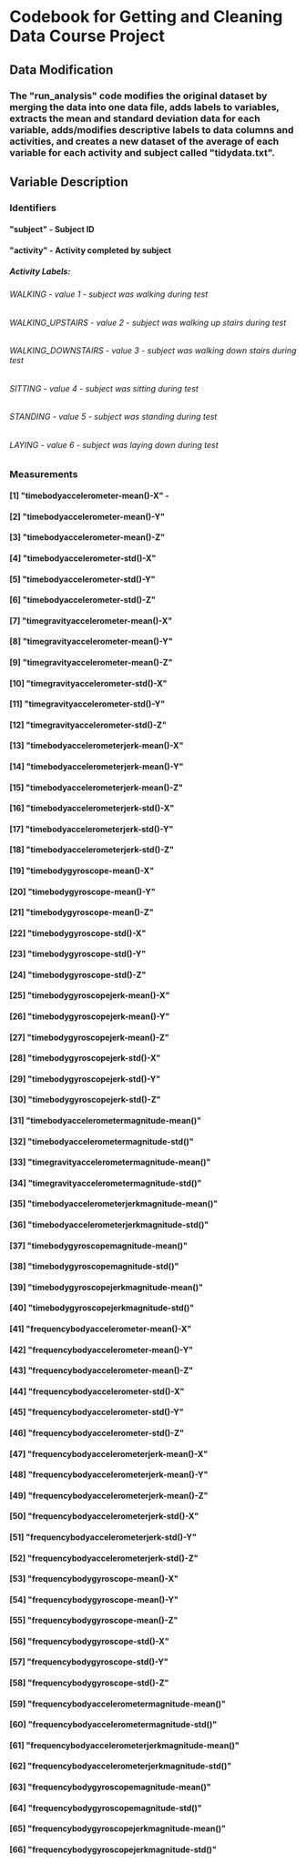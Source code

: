 # Codebook for Getting and Cleaning Data Course Project

## Data Modification
### The "run_analysis" code modifies the original dataset by merging the data into one data file, adds labels to variables, extracts the mean and standard deviation data for each variable, adds/modifies descriptive labels to data columns and activities, and creates a new dataset of the average of each variable for each activity and subject called "tidydata.txt".

## Variable Description
### Identifiers
#### "subject" - Subject ID
#### "activity" - Activity completed by subject 
##### Activity Labels:
###### WALKING - value 1 - subject was walking during test
###### WALKING_UPSTAIRS - value 2 - subject was walking up stairs during test
###### WALKING_DOWNSTAIRS - value 3 - subject was walking down stairs during test
###### SITTING - value 4 - subject was sitting during test
###### STANDING - value 5 - subject was standing during test
###### LAYING - value 6 - subject was laying down during test
### Measurements
####  [1] "timebodyaccelerometer-mean()-X" -                 
####  [2] "timebodyaccelerometer-mean()-Y"                
####  [3] "timebodyaccelerometer-mean()-Z"                
####  [4] "timebodyaccelerometer-std()-X"                 
####  [5] "timebodyaccelerometer-std()-Y"                 
####  [6] "timebodyaccelerometer-std()-Z"                 
####  [7] "timegravityaccelerometer-mean()-X"             
####  [8] "timegravityaccelerometer-mean()-Y"             
####  [9] "timegravityaccelerometer-mean()-Z"             
#### [10] "timegravityaccelerometer-std()-X"              
#### [11] "timegravityaccelerometer-std()-Y"              
#### [12] "timegravityaccelerometer-std()-Z"              
#### [13] "timebodyaccelerometerjerk-mean()-X"            
#### [14] "timebodyaccelerometerjerk-mean()-Y"            
#### [15] "timebodyaccelerometerjerk-mean()-Z"            
#### [16] "timebodyaccelerometerjerk-std()-X"             
#### [17] "timebodyaccelerometerjerk-std()-Y"             
#### [18] "timebodyaccelerometerjerk-std()-Z"             
#### [19] "timebodygyroscope-mean()-X"                    
#### [20] "timebodygyroscope-mean()-Y"                    
#### [21] "timebodygyroscope-mean()-Z"                    
#### [22] "timebodygyroscope-std()-X"                     
#### [23] "timebodygyroscope-std()-Y"                     
#### [24] "timebodygyroscope-std()-Z"                     
#### [25] "timebodygyroscopejerk-mean()-X"                
#### [26] "timebodygyroscopejerk-mean()-Y"                
#### [27] "timebodygyroscopejerk-mean()-Z"                
#### [28] "timebodygyroscopejerk-std()-X"                 
#### [29] "timebodygyroscopejerk-std()-Y"                 
#### [30] "timebodygyroscopejerk-std()-Z"                 
#### [31] "timebodyaccelerometermagnitude-mean()"         
#### [32] "timebodyaccelerometermagnitude-std()"          
#### [33] "timegravityaccelerometermagnitude-mean()"      
#### [34] "timegravityaccelerometermagnitude-std()"       
#### [35] "timebodyaccelerometerjerkmagnitude-mean()"     
#### [36] "timebodyaccelerometerjerkmagnitude-std()"      
#### [37] "timebodygyroscopemagnitude-mean()"             
#### [38] "timebodygyroscopemagnitude-std()"              
#### [39] "timebodygyroscopejerkmagnitude-mean()"         
#### [40] "timebodygyroscopejerkmagnitude-std()"          
#### [41] "frequencybodyaccelerometer-mean()-X"           
#### [42] "frequencybodyaccelerometer-mean()-Y"           
#### [43] "frequencybodyaccelerometer-mean()-Z"           
#### [44] "frequencybodyaccelerometer-std()-X"            
#### [45] "frequencybodyaccelerometer-std()-Y"            
#### [46] "frequencybodyaccelerometer-std()-Z"            
#### [47] "frequencybodyaccelerometerjerk-mean()-X"       
#### [48] "frequencybodyaccelerometerjerk-mean()-Y"       
#### [49] "frequencybodyaccelerometerjerk-mean()-Z"       
#### [50] "frequencybodyaccelerometerjerk-std()-X"        
#### [51] "frequencybodyaccelerometerjerk-std()-Y"        
#### [52] "frequencybodyaccelerometerjerk-std()-Z"        
#### [53] "frequencybodygyroscope-mean()-X"               
#### [54] "frequencybodygyroscope-mean()-Y"               
#### [55] "frequencybodygyroscope-mean()-Z"               
#### [56] "frequencybodygyroscope-std()-X"                
#### [57] "frequencybodygyroscope-std()-Y"                
#### [58] "frequencybodygyroscope-std()-Z"                
#### [59] "frequencybodyaccelerometermagnitude-mean()"    
#### [60] "frequencybodyaccelerometermagnitude-std()"     
#### [61] "frequencybodyaccelerometerjerkmagnitude-mean()"
#### [62] "frequencybodyaccelerometerjerkmagnitude-std()" 
#### [63] "frequencybodygyroscopemagnitude-mean()"        
#### [64] "frequencybodygyroscopemagnitude-std()"         
#### [65] "frequencybodygyroscopejerkmagnitude-mean()"    
#### [66] "frequencybodygyroscopejerkmagnitude-std()"  

